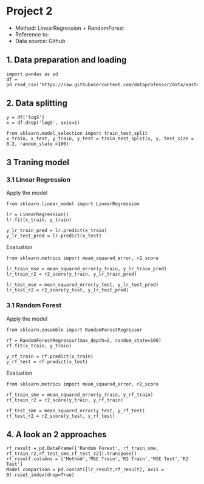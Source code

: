 # Project 2
- Method: LinearRegression + RandomForest
- Reference to: 
- Data source: Github

## 1. Data preparation and loading

    import pandas as pd
    df = pd.read_csv('https://raw.githubusercontent.com/dataprofessor/data/master/delaney_solubility_with_descriptors.csv')

## 2. Data splitting

    y = df['logS']
    x = df.drop('logS', axis=1)

    from sklearn.model_selection import train_test_split
    x_train, x_test, y_train, y_test = train_test_split(x, y, test_size = 0.2, random_state =100)

## 3 Traning model 
### 3.1 Linear Regression
Apply the model

    from sklearn.linear_model import LinearRegression

    lr = LinearRegression()
    lr.fit(x_train, y_train)

    y_lr_train_pred = lr.predict(x_train)
    y_lr_test_pred = lr.predict(x_test)

Evaluation

    from sklearn.metrics import mean_squared_error, r2_score

    lr_train_mse = mean_squared_error(y_train, y_lr_train_pred)
    lr_train_r2 = r2_score(y_train, y_lr_train_pred)

    lr_test_mse = mean_squared_error(y_test, y_lr_test_pred)
    lr_test_r2 = r2_score(y_test, y_lr_test_pred)
    
### 3.1 Random Forest
Apply the model

    from sklearn.ensemble import RandomForestRegressor

    rf = RandomForestRegressor(max_depth=2, random_state=100)
    rf.fit(x_train, y_train)

    y_rf_train = rf.predict(x_train)
    y_rf_test = rf.predict(x_test)

Evaluation 

    from sklearn.metrics import mean_squared_error, r2_score

    rf_train_sme = mean_squared_error(y_train, y_rf_train)
    rf_train_r2 = r2_score(y_train, y_rf_train)

    rf_test_sme = mean_squared_error(y_test, y_rf_test)
    rf_test_r2 = r2_score(y_test, y_rf_test)
    
## 4. A look an 2 approaches

    rf_result = pd.DataFrame(['Random Forest', rf_train_sme, rf_train_r2,rf_test_sme,rf_test_r2]).transpose()
    rf_result.columns = ['Method','MSE Train','R2 Train','MSE Test','R2 Test']
    Model_comparison = pd.concat([lr_result,rf_result], axis = 0).reset_index(drop=True)
